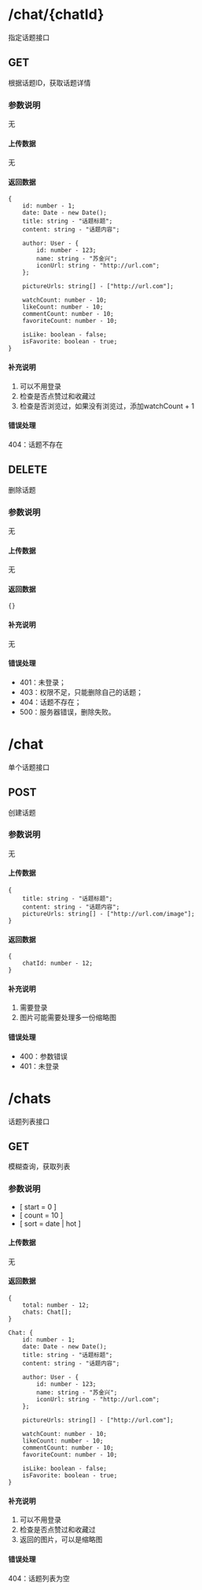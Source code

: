 # /chat/{chatId}
指定话题接口
## GET
根据话题ID，获取话题详情
### 参数说明
无
#### 上传数据
无
#### 返回数据
```
{
    id: number - 1;
    date: Date - new Date();
    title: string - "话题标题";
    content: string - "话题内容";
    
    author: User - {
        id: number - 123;
        name: string - "苏金兴";
        iconUrl: string - "http://url.com";
    };
    
    pictureUrls: string[] - ["http://url.com"];
    
    watchCount: number - 10;
    likeCount: number - 10;
    commentCount: number - 10;
    favoriteCount: number - 10;
    
    isLike: boolean - false;
    isFavorite: boolean - true;
}
```

#### 补充说明
1. 可以不用登录
2. 检查是否点赞过和收藏过
3. 检查是否浏览过，如果没有浏览过，添加watchCount + 1

#### 错误处理
404：话题不存在


## DELETE
删除话题
### 参数说明
无
#### 上传数据
无
#### 返回数据
```
{}
```

#### 补充说明
无

#### 错误处理
* 401：未登录；
* 403：权限不足，只能删除自己的话题；
* 404：话题不存在；
* 500：服务器错误，删除失败。


# /chat
单个话题接口
## POST
创建话题
### 参数说明
无
#### 上传数据
```
{
    title: string - "话题标题";
    content: string - "话题内容";
    pictureUrls: string[] - ["http://url.com/image"];
}
```

#### 返回数据
```
{
    chatId: number - 12;   
}
```

#### 补充说明
1. 需要登录
2. 图片可能需要处理多一份缩略图

#### 错误处理
* 400：参数错误
* 401：未登录


# /chats
话题列表接口
## GET
模糊查询，获取列表
### 参数说明
* [ start = 0 ]
* [ count = 10 ]
* [ sort = date | hot ]

#### 上传数据
无
#### 返回数据
```
{
    total: number - 12;
    chats: Chat[];
}
```
```
Chat: {
    id: number - 1;
    date: Date - new Date();
    title: string - "话题标题";
    content: string - "话题内容";
    
    author: User - {
        id: number - 123;
        name: string - "苏金兴";
        iconUrl: string - "http://url.com";
    };
    
    pictureUrls: string[] - ["http://url.com"];
    
    watchCount: number - 10;
    likeCount: number - 10;
    commentCount: number - 10;
    favoriteCount: number - 10;
    
    isLike: boolean - false;
    isFavorite: boolean - true;
}
```

#### 补充说明
1. 可以不用登录
2. 检查是否点赞过和收藏过
3. 返回的图片，可以是缩略图

#### 错误处理
404：话题列表为空